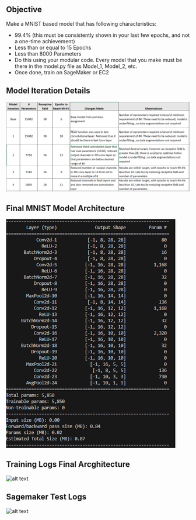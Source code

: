 ## Objective

Make a MNIST based model that has following characteristics:
 - 99.4% (this must be consistently shown in your last few epochs, and not a one-time achievement)
 - Less than or equal to 15 Epochs
 - Less than 8000 Parameters
 - Do this using your modular code. Every model that you make must be there in the model.py file as Model_1, Model_2, etc.
 - Once done, train on SageMaker or EC2

## Model Iteration Details  
![alt text](image-4.png)

## Final MNIST Model Architecture

![alt text](image.png)

## Training Logs Final Arcghitecture

![alt text](iteration-V4logs.bmp)

## Sagemaker Test Logs  
![alt text](sagemaker-V4.bmp)